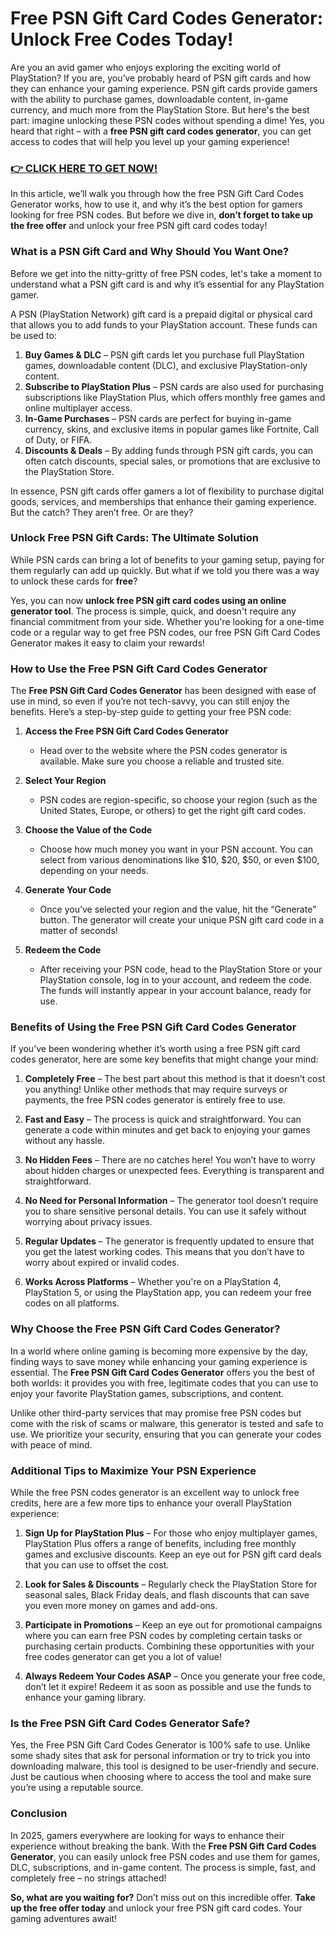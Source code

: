 # Free PSN Gift Card Codes Generator: Unlock Free Codes Today!

Are you an avid gamer who enjoys exploring the exciting world of PlayStation? If you are, you’ve probably heard of PSN gift cards and how they can enhance your gaming experience. PSN gift cards provide gamers with the ability to purchase games, downloadable content, in-game currency, and much more from the PlayStation Store. But here's the best part: imagine unlocking these PSN codes without spending a dime! Yes, you heard that right – with a **free PSN gift card codes generator**, you can get access to codes that will help you level up your gaming experience!

### [👉 CLICK HERE TO GET NOW!](https://freerewards.xyz/psn/go/)

In this article, we’ll walk you through how the free PSN Gift Card Codes Generator works, how to use it, and why it’s the best option for gamers looking for free PSN codes. But before we dive in, **don’t forget to take up the free offer** and unlock your free PSN gift card codes today!

### What is a PSN Gift Card and Why Should You Want One?

Before we get into the nitty-gritty of free PSN codes, let's take a moment to understand what a PSN gift card is and why it’s essential for any PlayStation gamer.

A PSN (PlayStation Network) gift card is a prepaid digital or physical card that allows you to add funds to your PlayStation account. These funds can be used to:

1. **Buy Games & DLC** – PSN gift cards let you purchase full PlayStation games, downloadable content (DLC), and exclusive PlayStation-only content.
2. **Subscribe to PlayStation Plus** – PSN cards are also used for purchasing subscriptions like PlayStation Plus, which offers monthly free games and online multiplayer access.
3. **In-Game Purchases** – PSN cards are perfect for buying in-game currency, skins, and exclusive items in popular games like Fortnite, Call of Duty, or FIFA.
4. **Discounts & Deals** – By adding funds through PSN gift cards, you can often catch discounts, special sales, or promotions that are exclusive to the PlayStation Store.

In essence, PSN gift cards offer gamers a lot of flexibility to purchase digital goods, services, and memberships that enhance their gaming experience. But the catch? They aren’t free. Or are they?

### Unlock Free PSN Gift Cards: The Ultimate Solution

While PSN cards can bring a lot of benefits to your gaming setup, paying for them regularly can add up quickly. But what if we told you there was a way to unlock these cards for **free**? 

Yes, you can now **unlock free PSN gift card codes using an online generator tool**. The process is simple, quick, and doesn't require any financial commitment from your side. Whether you're looking for a one-time code or a regular way to get free PSN codes, our free PSN Gift Card Codes Generator makes it easy to claim your rewards!

### How to Use the Free PSN Gift Card Codes Generator

The **Free PSN Gift Card Codes Generator** has been designed with ease of use in mind, so even if you’re not tech-savvy, you can still enjoy the benefits. Here’s a step-by-step guide to getting your free PSN code:

1. **Access the Free PSN Gift Card Codes Generator**
   - Head over to the website where the PSN codes generator is available. Make sure you choose a reliable and trusted site.
  
2. **Select Your Region**
   - PSN codes are region-specific, so choose your region (such as the United States, Europe, or others) to get the right gift card codes.
   
3. **Choose the Value of the Code**
   - Choose how much money you want in your PSN account. You can select from various denominations like $10, $20, $50, or even $100, depending on your needs.
  
4. **Generate Your Code**
   - Once you’ve selected your region and the value, hit the “Generate” button. The generator will create your unique PSN gift card code in a matter of seconds!

5. **Redeem the Code**
   - After receiving your PSN code, head to the PlayStation Store or your PlayStation console, log in to your account, and redeem the code. The funds will instantly appear in your account balance, ready for use.

### Benefits of Using the Free PSN Gift Card Codes Generator

If you’ve been wondering whether it’s worth using a free PSN gift card codes generator, here are some key benefits that might change your mind:

1. **Completely Free** – The best part about this method is that it doesn’t cost you anything! Unlike other methods that may require surveys or payments, the free PSN codes generator is entirely free to use.

2. **Fast and Easy** – The process is quick and straightforward. You can generate a code within minutes and get back to enjoying your games without any hassle.

3. **No Hidden Fees** – There are no catches here! You won’t have to worry about hidden charges or unexpected fees. Everything is transparent and straightforward.

4. **No Need for Personal Information** – The generator tool doesn’t require you to share sensitive personal details. You can use it safely without worrying about privacy issues.

5. **Regular Updates** – The generator is frequently updated to ensure that you get the latest working codes. This means that you don’t have to worry about expired or invalid codes.

6. **Works Across Platforms** – Whether you're on a PlayStation 4, PlayStation 5, or using the PlayStation app, you can redeem your free codes on all platforms.

### Why Choose the Free PSN Gift Card Codes Generator?

In a world where online gaming is becoming more expensive by the day, finding ways to save money while enhancing your gaming experience is essential. The **Free PSN Gift Card Codes Generator** offers you the best of both worlds: it provides you with free, legitimate codes that you can use to enjoy your favorite PlayStation games, subscriptions, and content.

Unlike other third-party services that may promise free PSN codes but come with the risk of scams or malware, this generator is tested and safe to use. We prioritize your security, ensuring that you can generate your codes with peace of mind.

### Additional Tips to Maximize Your PSN Experience

While the free PSN codes generator is an excellent way to unlock free credits, here are a few more tips to enhance your overall PlayStation experience:

1. **Sign Up for PlayStation Plus** – For those who enjoy multiplayer games, PlayStation Plus offers a range of benefits, including free monthly games and exclusive discounts. Keep an eye out for PSN gift card deals that you can use to offset the cost.

2. **Look for Sales & Discounts** – Regularly check the PlayStation Store for seasonal sales, Black Friday deals, and flash discounts that can save you even more money on games and add-ons.

3. **Participate in Promotions** – Keep an eye out for promotional campaigns where you can earn free PSN codes by completing certain tasks or purchasing certain products. Combining these opportunities with your free codes generator can get you a lot of value!

4. **Always Redeem Your Codes ASAP** – Once you generate your free code, don’t let it expire! Redeem it as soon as possible and use the funds to enhance your gaming library.

### Is the Free PSN Gift Card Codes Generator Safe?

Yes, the Free PSN Gift Card Codes Generator is 100% safe to use. Unlike some shady sites that ask for personal information or try to trick you into downloading malware, this tool is designed to be user-friendly and secure. Just be cautious when choosing where to access the tool and make sure you’re using a reputable source.

### Conclusion

In 2025, gamers everywhere are looking for ways to enhance their experience without breaking the bank. With the **Free PSN Gift Card Codes Generator**, you can easily unlock free PSN codes and use them for games, DLC, subscriptions, and in-game content. The process is simple, fast, and completely free – no strings attached!

**So, what are you waiting for?** Don’t miss out on this incredible offer. **Take up the free offer today** and unlock your free PSN gift card codes. Your gaming adventures await!
